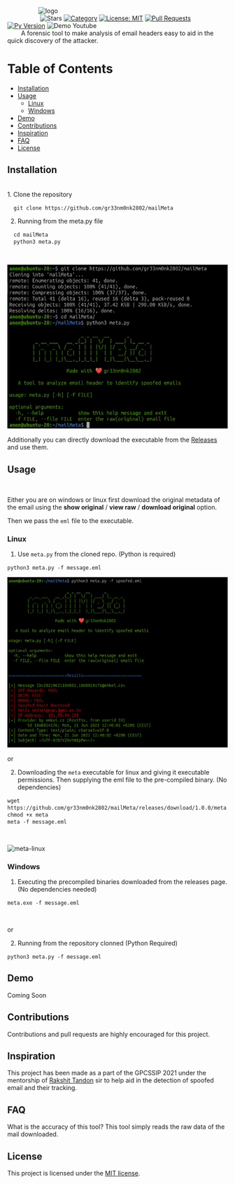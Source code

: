 &nbsp;&nbsp;&nbsp;&nbsp;&nbsp;&nbsp;&nbsp;&nbsp;&nbsp;&nbsp;&nbsp;&nbsp;&nbsp;&nbsp;&nbsp;&nbsp;&nbsp;&nbsp;![logo](https://github.com/gr33nm0nk2802/mailMeta/blob/main/images/logo.png)<br>
&nbsp;&nbsp;&nbsp;&nbsp;&nbsp;&nbsp;&nbsp;&nbsp;&nbsp;&nbsp;&nbsp;&nbsp;&nbsp;&nbsp;&nbsp;&nbsp;&nbsp;&nbsp;
![Stars](https://img.shields.io/github/stars/gr33nm0nk2802/mailMeta?style=flat)
[![Category](https://img.shields.io/badge/Category-OSINT-green.svg)](https://shields.io/)
[![License: MIT](https://img.shields.io/badge/License-MIT-blue.svg)](https://github.com/gr33nm0nk2802/mailMeta/blob/main/LICENSE)
[![Pull Requests](https://img.shields.io/badge/PullRequests-accepted-green.svg)](https://shields.io/)
[![Py Version](https://img.shields.io/badge/Python-3.8.5-green.svg)](https://shields.io/)
![Demo Youtube](https://camo.githubusercontent.com/80760ab9f96d5aae23525bf95b1fddf638860c80f80100a963ae61bb80ec4dc6/68747470733a2f2f696d672e736869656c64732e696f2f62616467652f64656d6f2d796f75747562652d626c75652e737667)
<br>
&nbsp;&nbsp;&nbsp;&nbsp;&nbsp;&nbsp;&nbsp;&nbsp;A forensic tool to make analysis of email headers easy to aid in the quick discovery of the attacker. 


# Table of Contents
- [Installation](#installation)
- [Usage](#usage)
  * [Linux](#linux)
  * [Windows](#windows)
- [Demo](#demo)
- [Contributions](#contributions)
- [Inspiration](#inspiration)
- [FAQ](#faq)
- [License](#license)

## Installation
<br>
1. Clone the repository

  ```(bash)
    git clone https://github.com/gr33nm0nk2802/mailMeta
  ```

2.  Running from the meta.py file

  ```(bash)
    cd mailMeta
    python3 meta.py
  ```
<br>

![git-clone](images/clone.png)

Additionally you can directly download the executable from the [Releases](https://github.com/gr33nm0nk2802/mailMeta/releases/tag/1.0.0) and use them.
<br>

## Usage
<br>

Either you are on windows or linux first download the original metadata of the email using the **show original** / **view raw** / **download original** option. 

Then we pass the `eml` file to the executable.
<br>

### Linux

1. Use `meta.py` from the cloned repo. (Python is required)

```
python3 meta.py -f message.eml
```

![metapy-linux](images/linux-metapy.png)

or

2. Downloading the `meta` executable for linux and giving it executable permissions. Then supplying the eml file to the pre-compiled binary. (No dependencies)

```
wget https://github.com/gr33nm0nk2802/mailMeta/releases/download/1.0.0/meta
chmod +x meta
meta -f message.eml
```
<br>

![meta-linux](images/linux-meta)

### Windows

1. Executing the precompiled binaries downloaded from the releases page. (No dependencies needed)

```
meta.exe -f message.eml
```
<br>

or

2. Running from the repository clonned (Python Required)

```
python3 meta.py -f message.eml
```
## Demo

Coming Soon

## Contributions

Contributions and pull requests are highly encouraged for this project.

## Inspiration

This project has been made as a part of the GPCSSIP 2021 under the mentorship of [Rakshit Tandon](https://www.linkedin.com/in/rakshittandon/) sir to help aid in the detection of spoofed email and their tracking.

## FAQ

What is the accuracy of this tool?
This tool simply reads the raw data of the mail downloaded.

## License

This project is licensed under the [MIT license](https://github.com/gr33nm0nk2802/mailMeta/blob/main/LICENSE).

